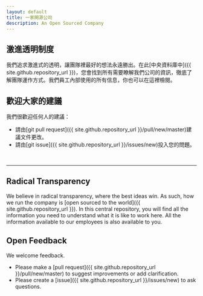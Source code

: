```yaml
---
layout: default
title: 一家開源公司
description: An Open Sourced Company
---
```


## 激進透明制度

我們追求激進式的透明，讓團隊裡最好的想法永遠勝出。在此[中央資料庫中]({{ site.github.repository_url }})，您會找到所有需要瞭解我們公司的資訊，徹底了解團隊運作方式。我們員工內部使用的所有信息，你也可以在這裡檢閱。

## 歡迎大家的建議

我們很歡迎任何人的建議：
* 請由[git pull request]({{ site.github.repository_url }}/pull/new/master)建議文件更改。
* 請由[git issue]({{ site.github.repository_url }}/issues/new)投入您的問題。

<br>

---

## Radical Transparency 

We believe in radical transparency, where the best ideas win. As such, how we run the company is [open sourced to the world]({{ site.github.repository_url }}). In this central repository, you will find all the information you need to understand what it is like to work here. All the information available to our employees is also available to you.

## Open Feedback

We welcome feedback.
* Please make a [pull request]({{ site.github.repository_url }}/pull/new/master) to suggest improvements or add clarification.
* Please create a [issue]({{ site.github.repository_url }}/issues/new) to ask questions.